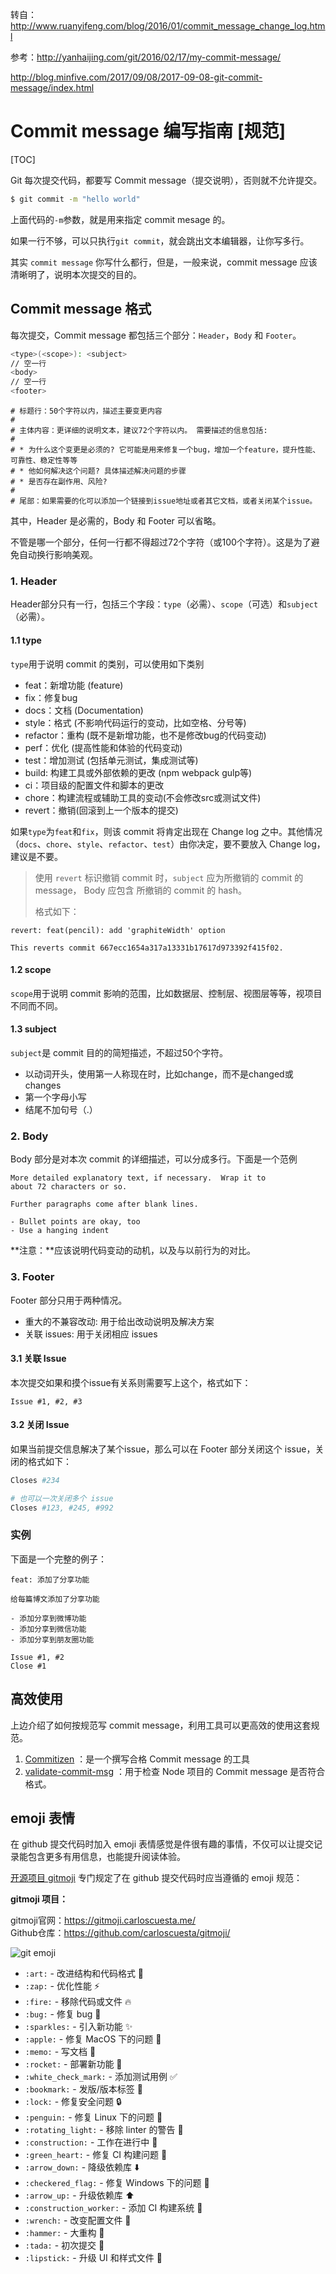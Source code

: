 

转自：http://www.ruanyifeng.com/blog/2016/01/commit_message_change_log.html

参考：http://yanhaijing.com/git/2016/02/17/my-commit-message/

http://blog.minfive.com/2017/09/08/2017-09-08-git-commit-message/index.html


# Commit message 编写指南 [规范]

[TOC]



Git 每次提交代码，都要写 Commit message（提交说明），否则就不允许提交。

```bash
$ git commit -m "hello world"
```

上面代码的`-m`参数，就是用来指定 commit mesage 的。

如果一行不够，可以只执行`git commit`，就会跳出文本编辑器，让你写多行。

其实 `commit message` 你写什么都行，但是，一般来说，commit message 应该清晰明了，说明本次提交的目的。



## Commit message 格式

每次提交，Commit message 都包括三个部分：`Header`，`Body` 和 `Footer`。

```bash
<type>(<scope>): <subject>
// 空一行
<body>
// 空一行
<footer>
```



```
# 标题行：50个字符以内，描述主要变更内容
#
# 主体内容：更详细的说明文本，建议72个字符以内。 需要描述的信息包括:
#
# * 为什么这个变更是必须的? 它可能是用来修复一个bug，增加一个feature，提升性能、可靠性、稳定性等等
# * 他如何解决这个问题? 具体描述解决问题的步骤
# * 是否存在副作用、风险? 
#
# 尾部：如果需要的化可以添加一个链接到issue地址或者其它文档，或者关闭某个issue。
```



其中，Header 是必需的，Body 和 Footer 可以省略。

不管是哪一个部分，任何一行都不得超过72个字符（或100个字符）。这是为了避免自动换行影响美观。



### 1. Header

Header部分只有一行，包括三个字段：`type`（必需）、`scope`（可选）和`subject`（必需）。

#### 1.1 type

`type`用于说明 commit 的类别，可以使用如下类别

 - feat：新增功能 (feature)
 - fix：修复bug
 - docs：文档 (Documentation)
 - style：格式 (不影响代码运行的变动，比如空格、分号等)
 - refactor：重构 (既不是新增功能，也不是修改bug的代码变动)
 - perf：优化 (提高性能和体验的代码变动)
 - test：增加测试 (包括单元测试，集成测试等)
 - build: 构建工具或外部依赖的更改 (npm webpack gulp等)
 - ci：项目级的配置文件和脚本的更改
 - chore：构建流程或辅助工具的变动(不会修改src或测试文件)
 - revert：撤销(回滚到上一个版本的提交)

如果`type`为`feat`和`fix`，则该 commit 将肯定出现在 Change log 之中。其他情况（`docs`、`chore`、`style`、`refactor`、`test`）由你决定，要不要放入 Change log，建议是不要。

> 使用 `revert` 标识撤销 commit 时，`subject` 应为所撤销的 commit 的 message， Body 应包含 所撤销的 commit 的 hash。
>
> 格式如下：

```
revert: feat(pencil): add 'graphiteWidth' option

This reverts commit 667ecc1654a317a13331b17617d973392f415f02.
```

#### 1.2 scope

`scope`用于说明 commit 影响的范围，比如数据层、控制层、视图层等等，视项目不同而不同。

#### 1.3 subject

`subject`是 commit 目的的简短描述，不超过50个字符。

 - 以动词开头，使用第一人称现在时，比如change，而不是changed或changes
 - 第一个字母小写
 - 结尾不加句号（.）


### 2. Body

Body 部分是对本次 commit 的详细描述，可以分成多行。下面是一个范例

```
More detailed explanatory text, if necessary.  Wrap it to 
about 72 characters or so. 

Further paragraphs come after blank lines.

- Bullet points are okay, too
- Use a hanging indent
```

**注意：**应该说明代码变动的动机，以及与以前行为的对比。

### 3. Footer

Footer 部分只用于两种情况。

- 重大的不兼容改动: 用于给出改动说明及解决方案
- 关联 issues: 用于关闭相应 issues

#### 3.1 关联 Issue

本次提交如果和摸个issue有关系则需要写上这个，格式如下：

```
Issue #1, #2, #3
```


#### 3.2 关闭 Issue

如果当前提交信息解决了某个issue，那么可以在 Footer 部分关闭这个 issue，关闭的格式如下：

```bash
Closes #234

# 也可以一次关闭多个 issue
Closes #123, #245, #992
```



### 实例

下面是一个完整的例子：

```
feat: 添加了分享功能

给每篇博文添加了分享功能

- 添加分享到微博功能
- 添加分享到微信功能
- 添加分享到朋友圈功能

Issue #1, #2
Close #1
```



## 高效使用

上边介绍了如何按规范写 commit message，利用工具可以更高效的使用这套规范。

1. [Commitizen](https://github.com/commitizen/cz-cli) ：是一个撰写合格 Commit message 的工具
2. [validate-commit-msg](https://github.com/kentcdodds/validate-commit-msg) ：用于检查 Node 项目的 Commit message 是否符合格式。



## emoji 表情

在 github 提交代码时加入 emoji 表情感觉是件很有趣的事情，不仅可以让提交记录能包含更多有用信息，也能提升阅读体验。

[开源项目 gitmoji](https://gitmoji.carloscuesta.me/) 专门规定了在 github 提交代码时应当遵循的 emoji 规范：

**gitmoji 项目：**

gitmoji官网：https://gitmoji.carloscuesta.me/  
Github仓库：https://github.com/carloscuesta/gitmoji/  


![git emoji](./assets/git-emoji.jpeg)


 - `:art:` - 改进结构和代码格式 			:art:
 - `:zap:` - 优化性能 					:zap:
 - `:fire:` - 移除代码或文件 				:fire:
 - `:bug:` - 修复 bug 					:bug:
 - `:sparkles:` - 引入新功能 				:sparkles:
 - `:apple:` - 修复 MacOS 下的问题 		:apple:
 - `:memo:` - 写文档 						:memo:
 - `:rocket:` - 部署新功能 				:rocket:
 - `:white_check_mark:` - 添加测试用例 				:white_check_mark:
 - `:bookmark:` - 发版/版本标签 						:bookmark:
 - `:lock:` - 修复安全问题 							:lock:
 - `:penguin:` - 修复 Linux 下的问题 					:penguin:
 - `:rotating_light:` - 移除 linter 的警告 			:rotating_light:
 - `:construction:` - 工作在进行中 					:construction:
 - `:green_heart:` - 修复 CI 构建问题 				:green_heart:
 - `:arrow_down:` - 降级依赖库 						:arrow_down:
 - `:checkered_flag:` - 修复 Windows 下的问题 		:checkered_flag:
 - `:arrow_up:` - 升级依赖库 							:arrow_up:
 - `:construction_worker:` - 添加 CI 构建系统 		:construction_worker:
 - `:wrench:` - 改变配置文件 							:wrench:
 - `:hammer:` - 大重构 								:hammer:
 - `:tada:` - 初次提交 								:tada:
 - `:lipstick:` - 升级 UI 和样式文件 					:lipstick:





